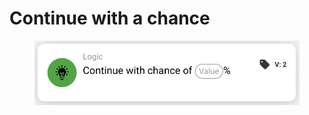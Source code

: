 # Continue with a chance

<figure><img src="../../../../.gitbook/assets/image (49).png" alt=""><figcaption></figcaption></figure>
